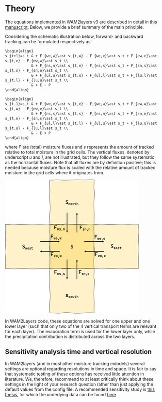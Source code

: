 # Theory

The equations implemented in WAM2layers v3 are described in detail in 
[this manuscript](https://doi.org/10.5194/egusphere-2024-3401). Below, we 
provide a brief summary of the main principle.

Considering the schematic illustration below, forward- and backward tracking can
be formulated respectively as:

```{math}
\begin{align}
s_{t+1}=s_t & + F_{we,w}\ast s_{t,w} - F_{we,e}\ast s_t + F_{ew,e}\ast s_{t,e} - F_{ew,w}\ast s_t \\
            & + F_{ns,n}\ast s_{t,n} - F_{ns,s}\ast s_t + F_{sn,s}\ast s_{t,s} - F_{sn,n}\ast s_t \\
            & + F_{ul,u}\ast s_{t,u} - F_{ul,l}\ast s_t + F_{lu,l}\ast s_{t,l} - F_{lu,u}\ast s_t \\
            & + E - P
\end{align}
```

```{math}
\begin{align}
s_{t-1}=s_t & + F_{we,e}\ast s_{t,e} - F_{we,w}\ast s_t + F_{ew,w}\ast s_{t,w} - F_{ew,e}\ast s_t \\
            & + F_{ns,s}\ast s_{t,s} - F_{ns,n}\ast s_t + F_{sn,n}\ast s_{t,n} - F_{sn,s}\ast s_t \\
            & + F_{ul,l}\ast s_{t,l} - F_{ul,u}\ast s_t + F_{lu,u}\ast s_{t,u} - F_{lu,l}\ast s_t \\
            & - E + P
\end{align}
```

where $F$ are (total) moisture fluxes and $s$ represents the amount
of tracked relative to total moisture in the grid cells. The vertical fluxes,
denoted by underscript $u$ and $l$, are not illustrated, but they
follow the same systematic as the horizontal fluxes. Note that all fluxes are by
definition positive; this is needed because moisture flux is scaled with the
relative amount of tracked moisture in the grid cells where it originates from.

![Illustration of discretization scheme](_static/illustration_horizontal_fluxes.png)

In WAM2Layers code, these equations are solved for one upper and one lower layer
(such that only two of the 4 vertical transport terms are relevant for each
layer). The evaporation term is used for the lower layer only, while the
precipitation contribution is distributed across the two layers.

## Sensitivity analysis time and vertical resolution
In WAM2layers (and in most other moisture tracking mdodels) several settings are
optional regarding resolutions in time and space. It is fair to say that 
systematic testing of these options has received little attention in literature.
We, therefore, recommend to at least critically think about these settings
in the light of your research question rather than just applying the default 
values from the config file. A recommended sensitivity study is [this
thesis](http://resolver.tudelft.nl/uuid:b6b356f1-d182-4877-b228-32541574a159),
for which the underlying data can be found 
[here](https://doi.org/10.4121/8491b1ea-9964-4db6-9c64-93382945eb24)